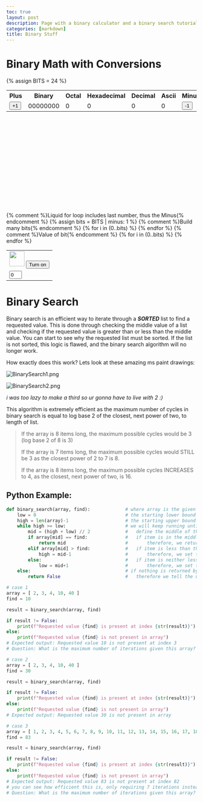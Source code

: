 ```yaml
---
toc: true
layout: post
description: Page with a binary calculator and a binary search tutorial
categories: [markdown]
title: Binary Stuff
---
```

# Binary Math with Conversions
<!-- Hack 1: add a character display to text when 8 bits, determine if printable or not printable - DONE -->
<!-- Hack 2: change to 24 bits and add a color code and display color when 24 bits, think about display on this one - DONE -->
<!-- Hack 3: do your own thing - IN PROGRESS -->

{% assign BITS = 24 %}

<div class="container bg-primary">
    <div class="row justify-content-md-center">
        <div class="col-8">
            <table class="table">
            <tr id="table">
                <th>Plus</th>
                <th>Binary</th>
                <th>Octal</th>
                <th>Hexadecimal</th>
                <th>Decimal</th>
                <th>Ascii</th>
                <th>Minus</th>
            </tr>
            <tr>
                <td><button type="button" id="add1" onclick="add(1)">+1</button></td>
                <td id="binary">00000000</td>
                <td id="octal">0</td>
                <td id="hexadecimal">0</td>
                <td id="decimal">0</td>
                <td id="ascii">0</td>
                <td><button type="button" id="sub1" onclick="add(-1)">-1</button></td>
            </tr>
            </table>
        </div>
        <div id="color" style="height:250px; width:250px;"><p id="colorHex"></p></div>
        <div class="col-12">
            {% comment %}Liquid for loop includes last number, thus the Minus{% endcomment %}
            {% assign bits = BITS | minus: 1 %}
            <table class="table">
            <tr>
                {% comment %}Build many bits{% endcomment %}
                {% for i in (0..bits) %}
                <td><img class="img-responsive py-3" id="bulb{{ i }}" src="{{site.baseurl}}/images/bulb_off.png" alt="" width="40" height="Auto">
                    <button type="button" id="butt{{ i }}" onclick="javascript:toggleBit({{ i }})">Turn on</button>
                </td>
                {% endfor %}
            </tr>
            <tr>
                {% comment %}Value of bit{% endcomment %}
                {% for i in (0..bits) %}
                <td><input type='text' id="digit{{ i }}" Value="0" size="1" readonly></td>
                {% endfor %}
            </tr>
            </table>
        </div>
    </div>
</div>

<script>
    const BITS = {{ BITS }};
    const MAX = 2 ** BITS - 1;
    const MSG_ON = "Turn on";
    const IMAGE_ON = "{{site.baseurl}}/images/bulb_on.gif";
    const MSG_OFF = "Turn off";
    const IMAGE_OFF = "{{site.baseurl}}/images/bulb_off.png"

    // return string with current value of each bit
    function getBits() {
        let bits = "";
        for(let i = 0; i < BITS; i++) {
        bits = bits + document.getElementById('digit' + i).value;
        }
        return bits;
    }
    // setter for DOM values
    function setConversions(binary) {
        var parse = parseInt(binary, 2)
        var hex = parse.toString(16);
        document.getElementById('binary').innerHTML = binary;
        // Octal conversion
        document.getElementById('octal').innerHTML = parse.toString(8);
        // Hexadecimal conversion
        document.getElementById('hexadecimal').innerHTML = hex;
        // Decimal conversion
        document.getElementById('decimal').innerHTML = parse.toString();
        // Ascii conversion
        if (parse > 32 && parse < 128) {
            document.getElementById('ascii').innerHTML = String.fromCharCode(parse);
        } else {
            document.getElementById('ascii').innerHTML = "Not a valid ASCII character";
        }
        // Color conversion
        document.getElementById('colorHex').innerHTML = "#" + hex;
        document.getElementById("color").style.backgroundColor = "#" + hex;

    }
    //
    function decimal_2_base(decimal, base) {
        let conversion = "";
        // loop to convert to base
        do {
        let digit = decimal % base;
        conversion = "" + digit + conversion; // what does this do?
        decimal = ~~(decimal / base);         // what does this do?
        } while (decimal > 0);                  // why while at the end? what is ~~?
        // loop to pad with zeros
        if (base === 2) {                        // only pad for binary conversions
        for (let i = 0; conversion.length < BITS; i++) {
            conversion = "0" + conversion;
        }
        }
        return conversion;
    }

    // toggle selected bit and recalculate
    function toggleBit(i) {
        //alert("Digit action: " + i );
        const dig = document.getElementById('digit' + i);
        const image = document.getElementById('bulb' + i);
        const butt = document.getElementById('butt' + i);
        // Change digit and visual
        if (image.src.match(IMAGE_ON)) {
        dig.value = 0;
        image.src = IMAGE_OFF;
        butt.innerHTML = MSG_ON;
        } else {
        dig.value = 1;
        image.src = IMAGE_ON;
        butt.innerHTML = MSG_OFF;
        }
        // Binary numbers
        const binary = getBits();
        setConversions(binary);
    }
    // add is positive integer, subtract is negative integer
    function add(n) {
        let binary = getBits();
        // convert to decimal and do math
        let decimal = parseInt(binary, 2);
        if (n > 0) {  // PLUS
        decimal = MAX === decimal ? 0 : decimal += n; // OVERFLOW or PLUS
        } else  {     // MINUS
        decimal = 0 === decimal ? MAX : decimal += n; // OVERFLOW or MINUS
        }
        // convert the result back to binary
        binary = decimal_2_base(decimal, 2);
        // update conversions
        setConversions(binary);
        // update bits
        for (let i = 0; i < binary.length; i++) {
        let digit = binary.substr(i, 1);
        document.getElementById('digit' + i).value = digit;
        if (digit === "1") {
            document.getElementById('bulb' + i).src = IMAGE_ON;
            document.getElementById('butt' + i).innerHTML = MSG_OFF;
        } else {
            document.getElementById('bulb' + i).src = IMAGE_OFF;
            document.getElementById('butt' + i).innerHTML = MSG_ON;
        }
        }
    }
</script>

<!-- Binary Search Algorithm -->
# Binary Search
Binary search is an efficient way to iterate through a ***SORTED*** list to find a requested value. This is done through checking the middle value of a list and checking if the requested value is greater than or less than the middle value. You can start to see why the requested list must be sorted. If the list is not sorted, this logic is flawed, and the binary search algorithm will no longer work.

How exactly does this work? Lets look at these amazing ms paint drawings:

![BinarySearch1.png]({{site.baseurl}}/images/BinarySearch1.png "https://github.com/dolphinalt/APCSP-Fastpages")

![BinarySearch2.png]({{site.baseurl}}/images/BinarySearch2.png "https://github.com/dolphinalt/APCSP-Fastpages")

*i was too lazy to make a third so ur gonna have to live with 2 :)*

This algorithm is extremely efficient as the maximum number of cycles in binary search is equal to log base 2 of the closest, next power of two, to length of list. 
> If the array is 8 items long, the maximum possible cycles would be 3 (log base 2 of 8 is 3)
>
> If the array is 7 items long, the maximum possible cycles would STILL be 3 as the closest power of 2 to 7 is 8. 
> 
> If the array is 8 items long, the maximum possible cycles INCREASES to 4, as the closest, next power of two, is 16.

## Python Example:
```py
def binary_search(array, find):             # where array is the given array and find is what we are looking for
    low = 0                                 # the starting lower bound
    high = len(array)-1                     # the starting upper bound
    while high >= low:                      # we will keep running until we run out of possible sublists...
        mid = (high + low) // 2             #   define the middle of the list to be the item at the index of the average of the lower and upper bound
        if array[mid] == find:              #   if item is in the middle of the list... we found what we are looking for!
            return mid                      #       therefore, we return the index of where we found the item.
        elif array[mid] > find:             #   if item is less than the middle of the list, this must mean that the item is on the lower half of the list
            high = mid-1                    #       therefore, we set the upper bound of the search to be the last item of the lower half
        else:                               #   if item is neither less than or equal to the middle of the list, this must mean that the item is on the upper half of the list
            low = mid+1                     #       therefore, we set the lower bound of the search to be the first item of the upper half
    else:                                   # if nothing is returned by the time the while loop ends, that means item MUST be missing from list
        return False                        #   therefore we tell the user that the requested item was not found

# case 1
array = [ 2, 3, 4, 10, 40 ]
find = 10

result = binary_search(array, find)

if result != False:
    print(f"Requested value {find} is present at index {str(result)}")
else:
    print(f"Requested value {find} is not present in array")
# Expected output: Requested value 10 is not present at index 3
# Question: What is the maximum number of iterations given this array?

# case 2
array = [ 2, 3, 4, 10, 40 ]
find = 30

result = binary_search(array, find)

if result != False:
    print(f"Requested value {find} is present at index {str(result)}")
else:
    print(f"Requested value {find} is not present in array")
# Expected output: Requested value 30 is not present in array

# case 3
array = [ 1, 2, 3, 4, 5, 6, 7, 8, 9, 10, 11, 12, 13, 14, 15, 16, 17, 18, 19, 20, 21, 22, 23, 24, 25, 26, 27, 28, 29, 30, 31, 32, 33, 34, 35, 36, 37, 38, 39, 40, 41, 42, 43, 44, 45, 46, 47, 48, 49, 50, 51, 52, 53, 54, 55, 56, 57, 58, 59, 60, 61, 62, 63, 64, 65, 66, 67, 68, 69, 70, 71, 72, 73, 74, 75, 76, 77, 78, 79, 80, 81, 82, 83, 84, 85, 86, 87, 88, 89, 90, 91, 92, 93, 94, 95, 96, 97, 98, 99, 100 ]
find = 83

result = binary_search(array, find)

if result != False:
    print(f"Requested value {find} is present at index {str(result)}")
else:
    print(f"Requested value {find} is not present in array")
# Expected output: Requested value 83 is not present at index 82
# you can see how efficient this is, only requiring 7 iterations instead of {insert number of iterations going 1 by 1 would take because im too lazy to calculate it}
# Question: What is the maximum number of iterations given this array?
```